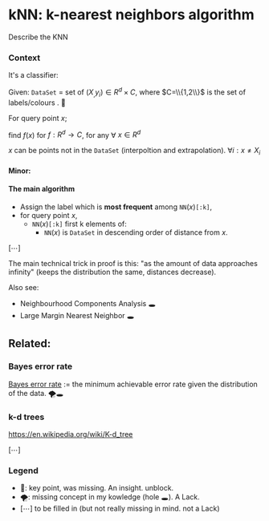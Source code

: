 # kNN: k-nearest neighbors algorithm
Describe the KNN

### Context
It's a classifier:

Given: `DataSet` = set of $(X_, y_i) \in R^d\times C$,
where $C=\\{1,2\\}$ is the set of labels/colours . 🔑

For query point $x$;

find $f(x)$ for $f: R^d\rightarrow C$, for any ∀ $x\in R^d$

$x$ can be points not in the `DataSet` (interpoltion and extrapolation). $∀ i: x\neq X_i$

#### Minor:


#### The main algorithm
* Assign the label which is **most frequent** among `NN`$(x)$`[:k]`,
* for query point $x$,
   * `NN`$(x)$`[:k]` first k elements of: <!--is the k training samples nearest to that query point.-->
      * `NN`$(x)$ is `DataSet` in descending order of distance from $x$. <!--: dist(X_`NN[1]`,x) $\le$ dist(X_`NN[2]`, x) $\le$ ...-->

[⋯]


The main technical trick in proof is this: "as the amount of data approaches infinity" (keeps the distribution the same, distances decrease).

Also see:
* Neighbourhood Components Analysis 🕳
* Large Margin Nearest Neighbor 🕳

## Related:

###  Bayes error rate
[Bayes error rate](https://en.wikipedia.org/wiki/Bayes_error_rate) := the minimum achievable error rate given the distribution of the data. 🌪🕳

### k-d trees
https://en.wikipedia.org/wiki/K-d_tree

[⋯]

### Legend
* 🔑: key point, was missing. An insight. unblock.
* 🌪: missing concept in my kowledge (hole 🕳). A Lack.
* [⋯] to be filled in (but not really missing in mind. not a Lack)
